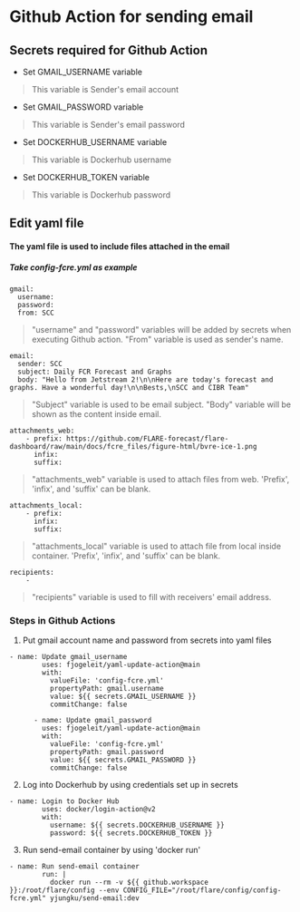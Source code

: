 
Github Action for sending email
===

## Secrets required for Github Action
* Set GMAIL_USERNAME variable
> This variable is Sender's email account
* Set GMAIL_PASSWORD variable
> This variable is Sender's email password
* Set DOCKERHUB_USERNAME variable
> This variable is Dockerhub username
* Set DOCKERHUB_TOKEN variable
> This variable is Dockerhub password



Edit yaml file
---
#### The yaml file is used to include files attached in the email
##### *Take config-fcre.yml as example*

```yaml=2
gmail:
  username:
  password:
  from: SCC
```
> "username" and "password" variables will be added by secrets when executing Github action. "From" variable is used as sender's name.


```yaml=6
email:
  sender: SCC
  subject: Daily FCR Forecast and Graphs
  body: "Hello from Jetstream 2!\n\nHere are today's forecast and graphs. Have a wonderful day!\n\nBests,\nSCC and CIBR Team"
```

> "Subject" variable is used to be email subject.
> "Body" variable will be shown as the content inside email.


```yaml=10
attachments_web:
    - prefix: https://github.com/FLARE-forecast/flare-dashboard/raw/main/docs/fcre_files/figure-html/bvre-ice-1.png
      infix:
      suffix:
```
> "attachments_web" variable is used to attach files from web.
> 'Prefix', 'infix', and 'suffix' can be blank.

```yaml=56
attachments_local:
    - prefix:
      infix:
      suffix:
```
> "attachments_local" variable is used to attach file from local inside container.
> 'Prefix', 'infix', and 'suffix' can be blank.

```yaml=57
recipients:
    - 
```
> "recipients" variable is used to fill with receivers' email address.

### Steps in Github Actions
1. Put gmail account name and password from secrets into yaml files
```yaml=14
- name: Update gmail_username
        uses: fjogeleit/yaml-update-action@main
        with:
          valueFile: 'config-fcre.yml'
          propertyPath: gmail.username
          value: ${{ secrets.GMAIL_USERNAME }}
          commitChange: false
    
      - name: Update gmail_password
        uses: fjogeleit/yaml-update-action@main
        with:
          valueFile: 'config-fcre.yml'
          propertyPath: gmail.password
          value: ${{ secrets.GMAIL_PASSWORD }}
          commitChange: false

```
2. Log into Dockerhub by using credentials set up in secrets
```yaml=33
- name: Login to Docker Hub
        uses: docker/login-action@v2
        with:
          username: ${{ secrets.DOCKERHUB_USERNAME }}
          password: ${{ secrets.DOCKERHUB_TOKEN }}

```
3. Run send-email container by using 'docker run'
```yaml=39
- name: Run send-email container
        run: |
          docker run --rm -v ${{ github.workspace }}:/root/flare/config --env CONFIG_FILE="/root/flare/config/config-fcre.yml" yjungku/send-email:dev

```
